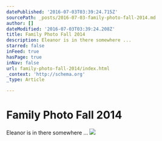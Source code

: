 ```yaml
---
datePublished: '2016-07-03T03:39:24.715Z'
sourcePath: _posts/2016-07-03-family-photo-fall-2014.md
author: []
dateModified: '2016-07-03T03:39:24.208Z'
title: Family Photo Fall 2014
description: Eleanor is in there somewhere ...
starred: false
inFeed: true
hasPage: true
inNav: false
url: family-photo-fall-2014/index.html
_context: 'http://schema.org'
_type: Article

---
```

# Family Photo Fall 2014

Eleanor is in there somewhere ...
![](https://s3-us-west-2.amazonaws.com/the-grid-img/p/b40e76c259ad246d32927d8118f787a5d6bab090.jpg)